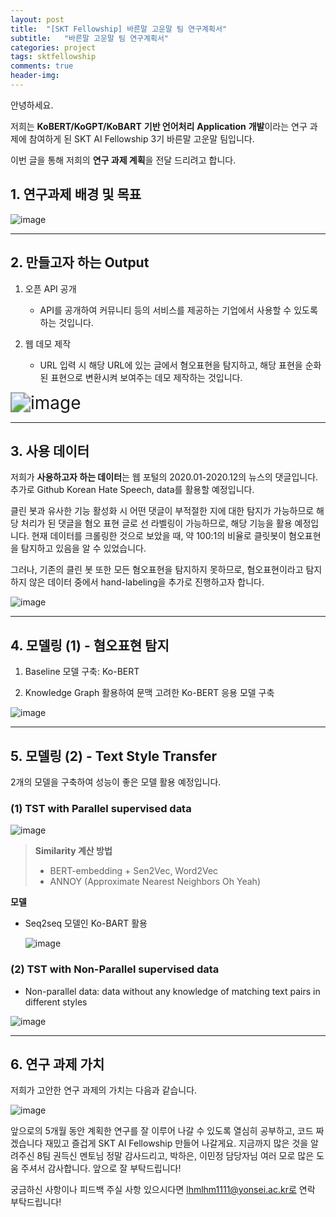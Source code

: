 ```yaml
---
layout: post
title:  "[SKT Fellowship] 바른말 고운말 팀 연구계획서"
subtitle:   "바른말 고운말 팀 연구계획서"
categories: project
tags: sktfellowship
comments: true
header-img:
---
```


안녕하세요.

저희는 **KoBERT/KoGPT/KoBART** **기반 언어처리** **Application** **개발**이라는 연구 과제에 참여하게 된 SKT AI Fellowship 3기 바른말 고운말 팀입니다.

이번 글을 통해 저희의 **연구 과제 계획**을 전달 드리려고 합니다.

## 1. 연구과제 배경 및 목표

![image](https://user-images.githubusercontent.com/47618340/122662345-399ca480-d1cd-11eb-8c0e-567135b5cff6.png)

---

## 2. 만들고자 하는 Output

1. 오픈 API 공개
   + API를 공개하여 커뮤니티 등의 서비스를 제공하는 기업에서 사용할 수 있도록 하는 것입니다.

2. 웹 데모 제작
   + URL 입력 시 해당 URL에 있는 글에서 혐오표현을 탐지하고, 해당 표현을 순화된 표현으로 변환시켜 보여주는 데모 제작하는 것입니다.

<img src="https://user-images.githubusercontent.com/47618340/122662366-5f29ae00-d1cd-11eb-9b08-b6680c31f56c.png" alt="image" style="zoom: 200%;" />

---

## 3. 사용 데이터

저희가 **사용하고자 하는 데이터**는 웹 포털의 2020.01-2020.12의 뉴스의 댓글입니다. 추가로 Github Korean Hate Speech, data를 활용할 예정입니다.

클린 봇과 유사한 기능 활성화 시 어떤 댓글이 부적절한 지에 대한 탐지가 가능하므로 해당 처리가 된 댓글을 혐오 표현 글로 선 라벨링이 가능하므로, 해당 기능을 활용 예정입니다. 현재 데이터를 크롤링한 것으로 보았을 때, 약 100:1의 비율로 클릿봇이 혐오표현을 탐지하고 있음을 알 수 있었습니다.

그러나, 기존의 클린 봇 또한 모든 혐오표현을 탐지하지 못하므로, 혐오표현이라고 탐지 하지 않은 데이터 중에서 hand-labeling을 추가로 진행하고자 합니다.

![image](https://user-images.githubusercontent.com/47618340/122662373-6a7cd980-d1cd-11eb-831e-0c060cc0a886.png)

---

## 4. 모델링 (1)  - 혐오표현 탐지

1. Baseline 모델 구축: Ko-BERT

2. Knowledge Graph 활용하여 문맥 고려한 Ko-BERT 응용 모델 구축

![image](https://user-images.githubusercontent.com/47618340/122662377-7072ba80-d1cd-11eb-99e3-baeb229cf057.png)

---

## 5. 모델링 (2) - Text Style Transfer

2개의 모델을 구축하여 성능이 좋은 모델 활용 예정입니다.

### (1) TST with Parallel supervised data

![image](https://user-images.githubusercontent.com/47618340/122662381-75d00500-d1cd-11eb-9fea-496a64f31bf0.png)

> **Similarity 계산 방법**
> 
> + BERT-embedding + Sen2Vec, Word2Vec
> + ANNOY (Approximate Nearest Neighbors Oh Yeah)

**모델**

+ Seq2seq 모델인 Ko-BART 활용
  
  ![image](https://user-images.githubusercontent.com/47618340/122662385-7bc5e600-d1cd-11eb-9caa-20927d6d0d42.png)

### (2) TST with Non-Parallel supervised data

+ Non-parallel data: data without any knowledge of matching text pairs in different styles

![image](https://user-images.githubusercontent.com/47618340/122662387-82545d80-d1cd-11eb-9ef7-34d03d9e5f47.png)

---

## 6. 연구 과제 가치

저희가 고안한 연구 과제의 가치는 다음과 같습니다.

![image](https://user-images.githubusercontent.com/47618340/122662392-87b1a800-d1cd-11eb-8e4e-818b6dfc6e83.png)

앞으로의 5개월 동안 계획한 연구를 잘 이루어 나갈 수 있도록 열심히 공부하고, 코드 짜겠습니다 재밌고 즐겁게 SKT AI Fellowship 만들어 나갈게요. 지금까지 많은 것을 알려주신 8팀 권득신 멘토님 정말 감사드리고, 박하은, 이민정 담당자님 여러 모로 많은 도움 주셔서 감사합니다. 앞으로 잘 부탁드립니다!

궁금하신 사항이나 피드백 주실 사항 있으시다면 lhmlhm1111@yonsei.ac.kr로 연락 부탁드립니다!
